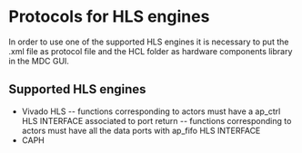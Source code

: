 # Protocols for HLS engines
In order to use one of the supported HLS engines it is necessary to put the .xml file as protocol file and the HCL folder as hardware components library in the MDC GUI.
## Supported HLS engines
- Vivado HLS
-- functions corresponding to actors must have a ap_ctrl HLS INTERFACE associated to port return
-- functions corresponding to actors must have all the data ports with ap_fifo HLS INTERFACE
- CAPH

